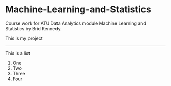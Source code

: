 # Machine-Learning-and-Statistics
Course work for ATU Data Analytics module Machine Learning and Statistics by Brid Kennedy.

This is my project

***

This is a list
1. One
2. Two
3. Three
4. Four
